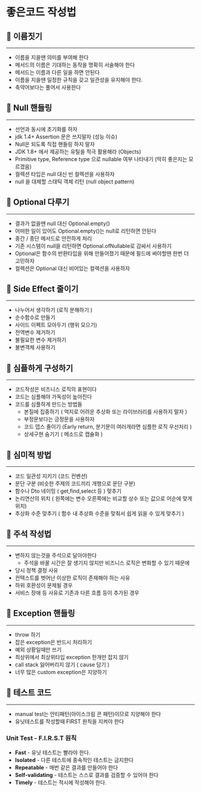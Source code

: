 # 좋은코드 작성법

## 🎯 이름짓기

---

- 이름을 지을땐 의미를 부여해 한다
- 메서드의 이름은 기대하는 동작을 명확히 서술해야 한다
- 메서드는 이름과 다른 일을 하면 안된다
- 이름을 지을땐 일정한 규칙을 갖고 일관성을 유지해야 한다.
- 축약어보다는 풀어서 사용한다

## 🎯 Null 핸들링

---

- 선언과 동시에 초기화를 하자
- jdk 1.4+ Assertion 문은 쓰지말자 (성능 이슈)
- Null은 되도록 직접 핸들링 하지 말자
- JDK 1.8+ 에서 제공하는 유틸을 적극 활용해라 (Objects)
- Primitive type, Reference type 으로 nullable 여부 나타내기 (딱히 좋은지는 모르겠음)
- 컬렉션 타입은 null 대신 빈 컬렉션을 사용하자
- null 을 대체할 스태틱 객체 리턴 (null object pattern)

## 🎯 Optional 다루기

---

- 결과가 없을땐 null 대신 Optional.empty()
- 어떠한 일이 있어도 Optional.empty()는 null로 리턴하면 안된다
- 중간 / 종단 메서드로 안전하게 처리
- 기존 시스템이 null을 리턴하면 Optional.ofNullable로 감싸서 사용하기
- Optional은 함수의 반환타입을 위해 만들어졌기 때문에 필드에 써야할땐 한번 더 고민하자
- 컬렉션은 Optional 대신 비어있는 컬렉션을 사용하자

## 🎯 Side Effect 줄이기

---

- 나누어서 생각하기 (로직 분해하기 )
- 순수함수로 만들기
- 사이드 이펙트 모아두기 (행위 모으기)
- 전역변수 제거하기
- 불필요한 변수 제거하기
- 불변객체 사용하기

## 🎯 심플하게 구성하기

---

- 코드작성은 비즈니스 로직의 표현이다
- 코드는 심플해야 가독성이 높아진다
- 코드를 심플하게 만드는 방법들
    - 본질에 집중하기 ( 억지로 어려운 추상화 또는 라이브러리를 사용하지 말자 )
    - 부정문보다는 긍정문을 사용하자
    - 코드 뎁스 줄이기 (Early return, 분기문이 여러개라면 심플한 로직 우선처리 )
    - 상세구현 숨기기 ( 메소드로 캡슐화 )
    

## 🎯 심미적 방법

---

- 코드 일관성 지키기 (코드 컨벤션)
- 문단 구분 (비슷한 주제의 코드끼리 개행으로 문단 구분)
- 함수나 Dto 네이밍 ( get,find,select 등 ) 맞추기
- 논리연산의 위치 ( 왼쪽에는 변수 오른쪽에는 비교할 상수 또는 값으로 어순에 맞게 위치)
- 추상화 수준 맞추기 ( 함수 내 추상화 수준을 맞춰서 쉽게 읽을 수 있게 맞추기 )

## 🎯 주석 작성법

---

- 변하지 않는것을 주석으로 달아야한다
    - 주석을 바꿀 시간은 잘 생기지 않지만 비즈니스 로직은 변화할 수 있기 때문에
- 당시 정책 결정 사유
- 컨텍스트를 벗어난 이상한 로직이 존재해야 하는 사유
- 하위 호환성이 문제될 경우
- 서비스 장애 등 사유로 기존과 다른 흐름 등이 추가된 경우

## 🎯 Exception 핸들링

---

- throw 하기
- 잡은 exception은 반드시 처리하기
- 예외 상황일때만 쓰기
- 최상위에서 최상위타입 exception 한개만 잡지 않기
- call stack 잃어버리지 않기 ( cause 담기 )
- 너무 많은 custom exception은 지양하기

## 🎯 테스트 코드

---

- manual test는 안티패턴(아이스크림 콘 패턴)이므로 지양해야 한다
- 유닛테스트를 작성할때 FIRST 원칙을 지켜야 한다

### Unit Test - F.I.R.S.T 원칙

- **Fast** - 유닛 테스트는 빨라야 한다.
- **Isolated** - 다른 테스트에 종속적인 테스트는 금지한다
- **Repeatable** - 매번 같은 결과를 만들어야 한다
- **Self-validating**  - 테스트는 스스로 결과를 검증할 수 있어야 한다
- **Timely** - 테스트는 적시에 작성해야 한다.